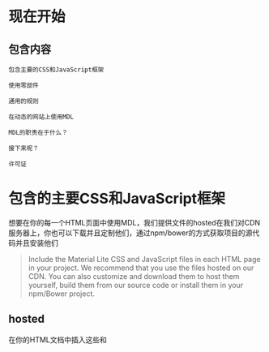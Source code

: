 # 现在开始

## 包含内容

    包含主要的CSS和JavaScript框架

    使用零部件

    通用的规则

    在动态的网站上使用MDL

    MDL的职责在于什么？

    接下来呢？

    许可证

# 包含的主要CSS和JavaScript框架

想要在你的每一个HTML页面中使用MDL，我们提供文件的hosted在我们对CDN服务器上，你也可以下载并且定制他们，通过npm/bower的方式获取项目的源代码并且安装他们

>Include the Material Lite CSS and JavaScript files in each HTML page in your project. We recommend that you use the files hosted on our CDN. You can also customize and download them to host them yourself, build them from our source code or install them in your npm/Bower project.

## hosted

在你的HTML文档中插入这些<link>和<script>标签，这些代码将会提供一个27kB大小的压缩包

    <link rel="stylesheet" href="https://fonts.googleapis.com/icon?family=Material+Icons">
    <link rel="stylesheet" href="https://code.getmdl.io/1.3.0/material.indigo-pink.min.css">
    <script defer src="https://code.getmdl.io/1.3.0/material.min.js"></script>

###选择颜色方案

颜色方案在MD中极为重要，HOSDED提供的是默认的indigo-pink颜色，同时，我们的CDN主机也提供了一些常见的配色方案。如果你想定义个性的颜色，我们也提供了定制和预览的工具

>Color schemes used in Material Design are based on a primary and an accent colors which you may want to personalize. These colors are specified in the CSS file name by following this pattern: material.{primary}-{accent}.min.css (e.g. material.indigo-pink.min.css). Our CDN hosts a number of color combinations based on common Material Design colors. To discover and preview available color combinations use our Customize and Preview tool.

就这样了！你已经准备好在你的网站上使用Material Design LIte！